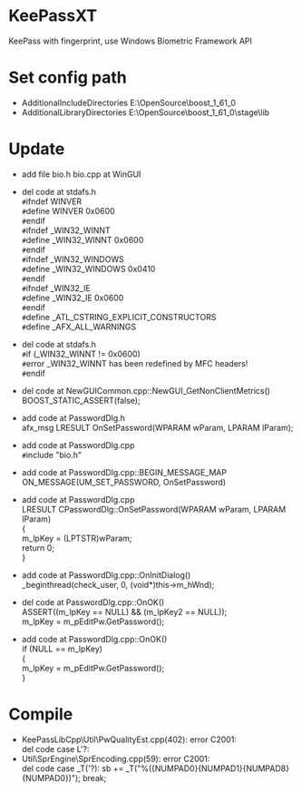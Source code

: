 # KeePassXT
KeePass with fingerprint, use Windows Biometric Framework API

# Set config path
- AdditionalIncludeDirectories E:\OpenSource\boost_1_61_0
- AdditionalLibraryDirectories E:\OpenSource\boost_1_61_0\stage\lib

# Update
- add file bio.h bio.cpp at WinGUI
- del code at stdafs.h  
    `#`ifndef WINVER  
    `#`define WINVER 0x0600  
    `#`endif  
    `#`ifndef _WIN32_WINNT  
    `#`define _WIN32_WINNT 0x0600  
    `#`endif  
    `#`ifndef _WIN32_WINDOWS  
    `#`define _WIN32_WINDOWS 0x0410  
    `#`endif  
    `#`ifndef _WIN32_IE  
    `#`define _WIN32_IE 0x0600  
    `#`endif  
    `#`define _ATL_CSTRING_EXPLICIT_CONSTRUCTORS  
    `#`define _AFX_ALL_WARNINGS  

- del code at stdafs.h  
    `#`if (_WIN32_WINNT != 0x0600)  
    `#`error _WIN32_WINNT has been redefined by MFC headers!  
    `#`endif

- del code at NewGUICommon.cpp::NewGUI_GetNonClientMetrics()  
    BOOST_STATIC_ASSERT(false);

- add code at PasswordDlg.h  
    afx_msg LRESULT OnSetPassword(WPARAM wParam, LPARAM lParam);

- add code at PasswordDlg.cpp  
    `#`include "bio.h"

- add code at PasswordDlg.cpp::BEGIN_MESSAGE_MAP  
    ON_MESSAGE(UM_SET_PASSWORD, OnSetPassword)

- add code at PasswordDlg.cpp  
    LRESULT CPasswordDlg::OnSetPassword(WPARAM wParam, LPARAM lParam)  
    {  
        m_lpKey = (LPTSTR)wParam;  
        return 0;  
    }

- add code at PasswordDlg.cpp::OnInitDialog()  
    _beginthread(check_user, 0, (void*)this->m_hWnd);

- del code at PasswordDlg.cpp::OnOK()  
    ASSERT((m_lpKey == NULL) && (m_lpKey2 == NULL));  
    m_lpKey = m_pEditPw.GetPassword();

- add code at PasswordDlg.cpp::OnOK()  
    if (NULL == m_lpKey)  
    {  
        m_lpKey = m_pEditPw.GetPassword();  
    }

# Compile
- KeePassLibCpp\Util\PwQualityEst.cpp(402): error C2001:  
    del code case L'?:  
- Util\SprEngine\SprEncoding.cpp(59): error C2001:  
    del code case _T('?): sb += _T("%({NUMPAD0}{NUMPAD1}{NUMPAD8}{NUMPAD0})"); break;